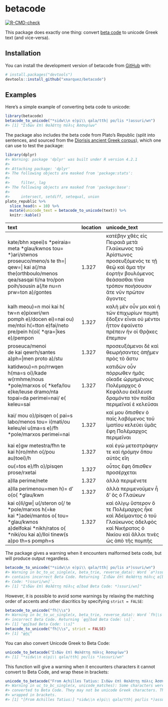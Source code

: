 
<!-- README.md is generated from README.Rmd. Please edit that file -->

# betacode

<!-- badges: start -->

[![R-CMD-check](https://github.com/xmarquez/betacode/actions/workflows/R-CMD-check.yaml/badge.svg)](https://github.com/xmarquez/betacode/actions/workflows/R-CMD-check.yaml)
<!-- badges: end -->

This package does exactly one thing: convert [beta
code](https://en.wikipedia.org/wiki/Beta_Code) to unicode Greek text
(and vice-versa).

## Installation

You can install the development version of betacode from
[GitHub](https://github.com/) with:

``` r
# install.packages("devtools")
devtools::install_github("xmarquez/betacode")
```

## Examples

Here’s a simple example of converting beta code to unicode:

``` r
library(betacode)
betacode_to_unicode("*sidw\\n e)pi\\ qala/tth| po/lis *)assuri/wn")
#> [1] "Σιδὼν ἐπὶ θαλάττῃ πόλις Ἀσσυρίων"
```

The package also includes the beta code from Plato’s Republic (split
into sentences, and sourced from the [Diorisis ancient Greek
corpus](https://figshare.com/articles/dataset/The_Diorisis_Ancient_Greek_Corpus/6187256)),
which one can use to test the package:

``` r
library(dplyr)
#> Warning: package 'dplyr' was built under R version 4.2.1
#> 
#> Attaching package: 'dplyr'
#> The following objects are masked from 'package:stats':
#> 
#>     filter, lag
#> The following objects are masked from 'package:base':
#> 
#>     intersect, setdiff, setequal, union
plato_republic %>%
  slice_head(n = 10) %>%
  mutate(unicode_text = betacode_to_unicode(text)) %>%
  knitr::kable()
```

| text                                                                                                                                                                                           | location | unicode_text                                                                                                                                                        |
|:-----------------------------------------------------------------------------------------------------------------------------------------------------------------------------------------------|:---------|:--------------------------------------------------------------------------------------------------------------------------------------------------------------------|
| kate/bhn xqeei)s *peiraia= meta *glau/kwnos tou= \*)ari/stwnos proseuco/meno/s te th=\| qew=\| kai a(/ma the(orthboulo/menos qea/sasqai ti/na tro/pon poih/sousin a(/te nu=n prw=ton a)/gontes | 1.327    | κατέβην χθὲς εἰς Πειραιᾶ μετὰ Γλαύκωνος τοῦ Ἀρίστωνος προσευξόμενός τε τῇ θεῷ καὶ ἅμα τὴν ἑορτὴν βουλόμενος θεάσασθαι τίνα τρόπον ποιήσουσιν ἅτε νῦν πρῶτον ἄγοντες |
| kalh meou)=n moi kai h( tw=n e)pixwri/wn pomph e)/docen ei)=nai ou) me/ntoi h(=tton e)fai/neto pre/pein h(oi( \*qra=\|kes e)/pempon                                                            | 1.327    | καλὴ μὲν οὖν μοι καὶ ἡ τῶν ἐπιχωρίων πομπὴ ἔδοξεν εἶναι οὐ μέντοι ἧττον ἐφαίνετο πρέπειν ἣν οἱ Θρᾷκες ἔπεμπον                                                       |
| proseuca/menoi de kai qewrh/santes a)ph=\|men proto a)/stu                                                                                                                                     | 1.327    | προσευξάμενοι δὲ καὶ θεωρήσαντες ἀπῇμεν πρὸς τὸ ἄστυ                                                                                                                |
| katidwou)=n po/rrwqen h(ma=s oi)/kade w(rmhme/nous *pole/marxos o( *kefa/lou e)ke/leuse dramo/nta topai=da perimei=nai/ e( keleu=sai                                                           | 1.327    | κατιδὼν οὖν πόρρωθεν ἡμᾶς οἴκαδε ὡρμημένους Πολέμαρχος ὁ Κεφάλου ἐκέλευσε δραμόντα τὸν παῖδα περιμεῖναί ἑ κελεῦσαι                                                  |
| kai/ mou o)/pisqen o( pai=s labo/menos tou= i(mati/ou keleu/ei u(ma=s e)/fh \*pole/marxos perimei=nai                                                                                          | 1.327    | καί μου ὄπισθεν ὁ παῖς λαβόμενος τοῦ ἱματίου κελεύει ὑμᾶς ἔφη Πολέμαρχος περιμεῖναι                                                                                 |
| kai e)gw metestra/fhn te kai h)ro/mhn o(/pou au)toei)/h                                                                                                                                        | 1.327    | καὶ ἐγὼ μετεστράφην τε καὶ ἠρόμην ὅπου αὐτὸς εἴη                                                                                                                    |
| ou(=tos e)/fh o)/pisqen prose/rxetai                                                                                                                                                           | 1.327    | οὗτος ἔφη ὄπισθεν προσέρχεται                                                                                                                                       |
| a)lla perime/nete                                                                                                                                                                              | 1.327    | ἀλλὰ περιμένετε                                                                                                                                                     |
| a)lla perimenou=men h)= d’ o(o( \*glau/kwn                                                                                                                                                     | 1.327    | ἀλλὰ περιμενοῦμεν ἦ δ’ ὃς ὁ Γλαύκων                                                                                                                                 |
| kai o)li/gw\| u(/steron o(/ te *pole/marxos h(=ke kai *)adei/mantos o( tou= *glau/kwnos a)delfokai *nikh/ratos o( \*niki/ou kai a)/lloi tinew(s a)po th=s pomph=s                              | 1.327    | καὶ ὀλίγῳ ὕστερον ὅ τε Πολέμαρχος ἧκε καὶ Ἀδείμαντος ὁ τοῦ Γλαύκωνος ἀδελφὸς καὶ Νικήρατος ὁ Νικίου καὶ ἄλλοι τινὲς ὡς ἀπὸ τῆς πομπῆς                               |

The package gives a warning when it encounters malformed beta code, but
will produce output regardless.

``` r
betacode_to_unicode("*sidw\\n e)pi\\ qala/tth| po/lis a*)ssuri/wn")
#> Warning in bc_to_uc_single(x, beta_trie, reverse_data): Word `a*)ssuri/wn`
#> contains incorrect Beta Code. Returning `Σιδὼν ἐπὶ θαλάττῃ πόλις α[bad Beta
#> Code: *)ssuri/wn]`.
#> [1] "Σιδὼν ἐπὶ θαλάττῃ πόλις α[bad Beta Code: *)ssuri/wn]"
```

However, it is possible to avoid some warnings by relaxing the matching
order of accents and other diacritics by specifying `strict = FALSE`:

``` r
betacode_to_unicode("fh|\\s")
#> Warning in bc_to_uc_single(x, beta_trie, reverse_data): Word `fh|\s` contains
#> incorrect Beta Code. Returning `φῃ[bad Beta Code: \s]`.
#> [1] "φῃ[bad Beta Code: \\s]"
betacode_to_unicode("fh|\\s", strict = FALSE)
#> [1] "φῂς"
```

You can also convert Unicode Greek to Beta Code:

``` r
unicode_to_betacode("Σιδὼν ἐπὶ θαλάττῃ πόλις Ἀσσυρίων")
#> [1] "*sidw\\n e)pi\\ qala/tth| po/lis *)assuri/wn"
```

This function will give a warning when it encounters characters it
cannot convert to Beta Code, and wrap these in brackets:

``` r
unicode_to_betacode("From Achilles Tatius: Σιδὼν ἐπὶ θαλάττῃ πόλις Ἀσσυρίων")
#> Warning in uc_to_bc_single(x, unicode_matches): Some characters were not
#> converted to Beta Code. They may not be unicode Greek characters. These are
#> wrapped in brackets.
#> [1] "[From Achilles Tatius:] *sidw\\n e)pi\\ qala/tth| po/lis *)assuri/wn"
```
